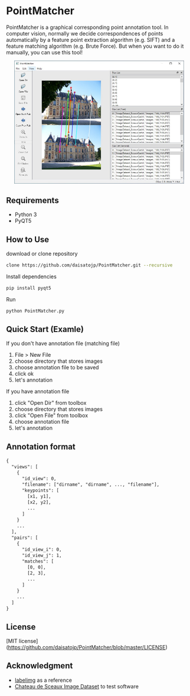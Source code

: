 # PointMatcher

 PointMatcher is a graphical corresponding point annotation tool. In computer vision, normally we decide correspondences of points automatically by a feature point extraction algorithm (e.g. SIFT) and a feature matching algorithm (e.g. Brute Force). But when you want to do it manually, you can use this tool!

<p align="center"><img src="demo/main_window.jpg" alt="demo image" width="460"></img></p>

## Requirements

* Python 3
* PyQT5

## How to Use

download or clone repository

```bash
clone https://github.com/daisatojp/PointMatcher.git --recursive
```

Install dependencies

```bash
pip install pyqt5
```

Run

```bash
python PointMatcher.py
```

## Quick Start (Examle)

If you don't have annotation file (matching file)

1. File > New File
2. choose directory that stores images
3. choose annotation file to be saved
4. click ok
5. let's annotation

If you have annotation file

1. click "Open Dir" from toolbox
2. choose directory that stores images
3. click "Open File" from toolbox
4. choose annotation file
5. let's annotation

## Annotation format

```text
{
  "views": [
    {
      "id_view": 0,
      "filename": ["dirname", "dirname", ..., "filename"],
      "keypoints": [
        [x1, y1],
        [x2, y2],
        ...
      ]
    }
    ...
  ],
  "pairs": [
    {
      "id_view_i": 0,
      "id_view_j": 1,
      "matches": [
        [0, 0],
        [2, 3],
        ...
      ]
    }
    ...
  ]
}
```

## License

[MIT license] (https://github.com/daisatojp/PointMatcher/blob/master/LICENSE)

## Acknowledgment

* [labelimg](https://github.com/tzutalin/labelImg) as a reference
* [Chateau de Sceaux Image Dataset](https://github.com/openMVG/ImageDataset_SceauxCastle) to test software
